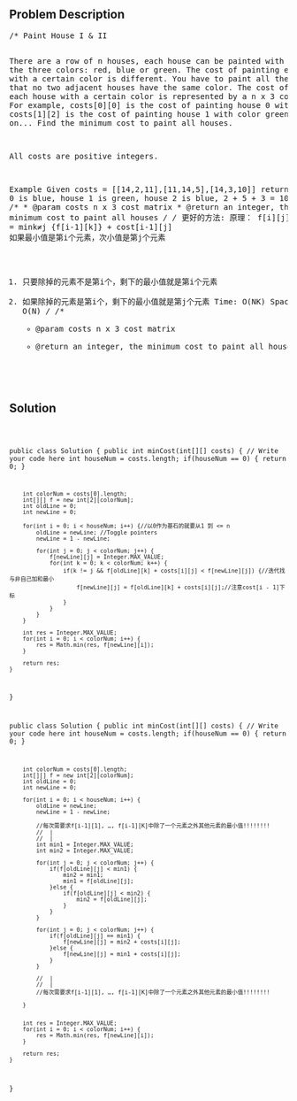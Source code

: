 <!--
<style>
  body { font-family: Arial, sans-serif; }
  .container { max-width: 1000px; margin: auto; padding: 20px; }
  .comment-block { background-color: #f9f9f9; padding: 10px; border-left: 5px solid #ccc; }
  .code-block { background-color: #f4f4f4; padding: 10px; border: 1px solid #ddd; }
</style>
-->

<div class='container'>
<h2>Problem Description</h2>
<div class='comment-block'>
<pre>
/* Paint House I & II

There are a row of n houses, each house can be painted with one of the three colors: red, blue or green. 
The cost of painting each house with a certain color is different. 
You have to paint all the houses such that no two adjacent houses have the same color.
The cost of painting each house with a certain color is represented by a n x 3 cost matrix. 
For example, costs[0][0] is the cost of painting house 0 with color red; costs[1][2] is the cost of painting house 1 with color green, and so on... 
Find the minimum cost to paint all houses.

All costs are positive integers.

Example
Given costs = [[14,2,11],[11,14,5],[14,3,10]] return 10
house 0 is blue, house 1 is green, house 2 is blue, 2 + 5 + 3 = 10
*/
    /**
     * @param costs n x 3 cost matrix
     * @return an integer, the minimum cost to paint all houses
     */
/*
更好的方法: 原理：
f[i][j] = mink≠j {f[i-1][k]} + cost[i-1][j]
如果最小值是第i个元素，次小值是第j个元素
1. 只要除掉的元素不是第i个，剩下的最小值就是第i个元素
2. 如果除掉的元素是第i个，剩下的最小值就是第j个元素
Time: O(NK)
Space: O(N)
*/
    /**
     * @param costs n x 3 cost matrix
     * @return an integer, the minimum cost to paint all houses
     */
</pre>
</div>

<h2>Solution</h2>
<div class='code-block'>
<pre><code class='language-java'>

public class Solution {
    public int minCost(int[][] costs) {
        // Write your code here
        int houseNum = costs.length;
        if(houseNum == 0) {
            return 0;
        }
        
        int colorNum = costs[0].length;
        int[][] f = new int[2][colorNum];
        int oldLine = 0;
        int newLine = 0;
        
        for(int i = 0; i < houseNum; i++) {//以0作为基石的就要从1 到 <= n
            oldLine = newLine; //Toggle pointers
            newLine = 1 - newLine;

            for(int j = 0; j < colorNum; j++) {
                f[newLine][j] = Integer.MAX_VALUE;
                for(int k = 0; k < colorNum; k++) {
                    if(k != j && f[oldLine][k] + costs[i][j] < f[newLine][j]) {//迭代找与非自己加和最小
                        f[newLine][j] = f[oldLine][k] + costs[i][j];//注意cost[i - 1]下标
                    }
                }
            }
        }
        
        int res = Integer.MAX_VALUE;
        for(int i = 0; i < colorNum; i++) {
            res = Math.min(res, f[newLine][i]);
        }
        
        return res;
    }
}




public class Solution {
    public int minCost(int[][] costs) {
        // Write your code here
        int houseNum = costs.length;
        if(houseNum == 0) {
            return 0;
        }
        
        int colorNum = costs[0].length;
        int[][] f = new int[2][colorNum];
        int oldLine = 0;
        int newLine = 0;
        
        for(int i = 0; i < houseNum; i++) {
            oldLine = newLine;
            newLine = 1 - newLine;
            
            //每次需要求f[i-1][1], …, f[i-1][K]中除了一个元素之外其他元素的最小值!!!!!!!!
            //  |
            //  |
            int min1 = Integer.MAX_VALUE;
            int min2 = Integer.MAX_VALUE;
            
            for(int j = 0; j < colorNum; j++) {
                if(f[oldLine][j] < min1) {
                    min2 = min1;
                    min1 = f[oldLine][j];
                }else {
                    if(f[oldLine][j] < min2) {
                        min2 = f[oldLine][j];
                    }
                }
            }
            
            for(int j = 0; j < colorNum; j++) {
                if(f[oldLine][j] == min1) {
                    f[newLine][j] = min2 + costs[i][j];
                }else {
                    f[newLine][j] = min1 + costs[i][j];
                }
            }

            //  |
            //  |
            //每次需要求f[i-1][1], …, f[i-1][K]中除了一个元素之外其他元素的最小值!!!!!!!!

        }
      
      
        int res = Integer.MAX_VALUE;
        for(int i = 0; i < colorNum; i++) {
            res = Math.min(res, f[newLine][i]);
        }
        
        return res;
    }
}
</code></pre>
</div>
</div>

